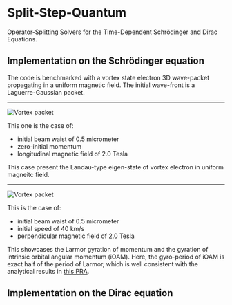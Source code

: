 # Split-Step-Quantum

Operator-Splitting Solvers for the Time-Dependent Schrödinger and Dirac Equations.

## Implementation on the Schrödinger equation

The code is benchmarked with a vortex state electron 3D wave-packet propagating in a uniform magnetic field. The initial wave-front is a Laguerre-Gaussian packet.

---
![Vortex packet](https://github.com/Leonardo-HHD/Split-Step-Quantum/blob/dev/examples/Schrodinger/vortex_co-axis_vz%3D0_Bz%3D2.0T/Psi.gif)

This one is the case of:
- initial beam waist of 0.5 micrometer
- zero-initial momentum
- longitudinal magnetic field of 2.0 Tesla

This case present the Landau-type eigen-state of vortex electron in uniform magneitc field.

---
![Vortex packet](https://github.com/Leonardo-HHD/Split-Step-Quantum/blob/dev/examples/Schrodinger/vortex_ortho_vz0%3D40kms_By%3D2.0T/Psi.gif)

This is the case of:
- initial beam waist of 0.5 micrometer
- initial speed of $40~\mathrm{km/s}$
- perpendicular magnetic field of 2.0 Tesla

This showcases the Larmor gyration of momentum and the gyration of intrinsic orbital angular momentum (iOAM). Here, the gyro-period of iOAM is exact half of the period of Larmor, which is well consistent with the analytical results in [this PRA](https://link.aps.org/doi/10.1103/PhysRevA.86.012701).

## Implementation on the Dirac equation
